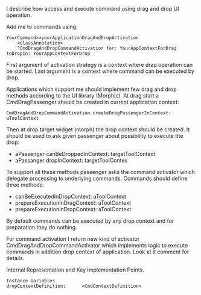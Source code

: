 I describe how access and execute command using drag and drop UI operation.

Add me to commands using:

	YourCommand>>yourApplicationDragAndDropActivation
		<classAnnotation>
		^CmdDragAndDropCommandActivation for: YourAppContextForDrag toDropIn: YourAppContextForDrop

First argument of activation strategy is a context where drap operation can be started. Last argument is a context where command can be executed by drop.

Applications which support me should implement few drag and drop methods according to the UI library (Morphic). At drag start a CmdDragPassenger should be created in current application context: 

	CmdDragAndDropCommandActivation createDragPassengerInContext:  aToolContext
	
Then at drop target widget (morph) the drop context should be created. It should be used to ask given passenger about possibility to execute the drop:
- aPassenger canBeDroppedInContext: targetToolContext 
- aPassanger dropInContext: targetToolContex 

To support all these methods passenger asks the command activator which delegate processing to underlying commands. Commands should define three methods:
- canBeExecutedInDropContext: aToolContext 
- prepareExecutionInDragContext: aToolContext
- prepareExecutionInDropContext: aToolContext

By default commands can be executed by any drop context and for preparation they do nothing. 

For command activation I return new kind of activator CmdDragAndDropCommandActivator which implements logic to execute commands in addition drop context of application. Look at it comment for details.

Internal Representation and Key Implementation Points.

    Instance Variables
	dropContextDefinition:		<CmdContextDefinition>